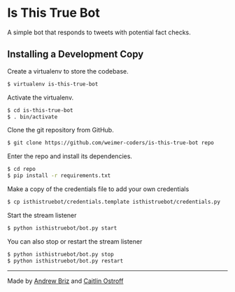 # Is This True Bot
A simple bot that responds to tweets with potential fact checks.


## Installing a Development Copy

Create a virtualenv to store the codebase.
```bash
$ virtualenv is-this-true-bot
```

Activate the virtualenv.
```bash
$ cd is-this-true-bot
$ . bin/activate
```

Clone the git repository from GitHub.
```bash
$ git clone https://github.com/weimer-coders/is-this-true-bot repo
```

Enter the repo and install its dependencies.
```bash
$ cd repo
$ pip install -r requirements.txt
```

Make a copy of the credentials file to add your own credentials
```bash
$ cp isthistruebot/credentials.template isthistruebot/credentials.py
```

Start the stream listener
```bash
$ python isthistruebot/bot.py start
```

You can also stop or restart the stream listener
```bash
$ python isthistruebot/bot.py stop
$ python isthistruebot/bot.py restart
```

---
Made by [Andrew Briz](https://github.com/brizandrew) and [Caitlin Ostroff](https://github.com/ceostroff)
